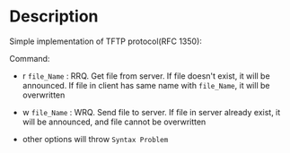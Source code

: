 # Description

Simple implementation of TFTP protocol(RFC 1350):

Command:

- r `file_Name` : RRQ. Get file from server. If file doesn't exist, it will be announced. If file in client has same name with `file_Name`, it will be overwritten

- w `file_Name` : WRQ. Send file to server. If file in server already exist, it will be announced, and file cannot be overwritten

- other options will throw `Syntax Problem`
